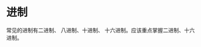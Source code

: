 # 进制
常见的进制有二进制、 八进制、十进制、 十六进制。应该重点掌握二进制、十六进制。
>  
<!--stackedit_data:
eyJoaXN0b3J5IjpbLTY3OTExNTk2MSwtNjc5MTE1OTYxLDE3Nj
gzNDcwMSwtMTg2NTQzOTA1MiwzNDgwMTkxNzAsMzQ4MDE5MTcw
LDM0ODAxOTE3MCwzMzI2MzUyODIsMzQ4MDE5MTcwXX0=
-->
